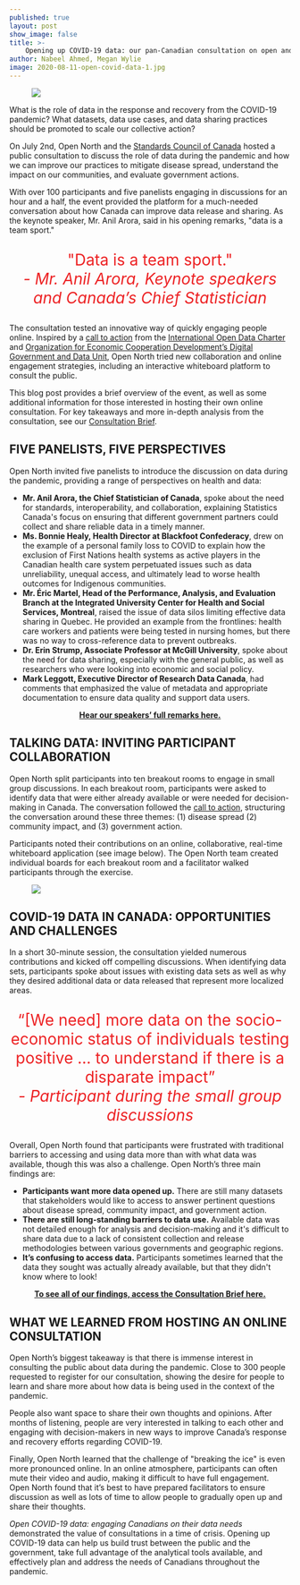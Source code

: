 ```yaml
---
published: true
layout: post
show_image: false
title: >-
    Opening up COVID-19 data: our pan-Canadian consultation on open and shared data during a pandemic
author: Nabeel Ahmed, Megan Wylie
image: 2020-08-11-open-covid-data-1.jpg
---
```

<figure>
    <img src="/theme/img/blog/2020-08-11-open-covid-data-1.jpg" class="center"/>
</figure>

What is the role of data in the response and recovery from the COVID-19 pandemic? What datasets, data use cases, and data sharing practices should be promoted to scale our collective action?

On July 2nd, Open North and the [Standards Council of Canada](https://www.scc.ca/) hosted a public consultation to discuss the role of data during the pandemic and how we can improve our practices to mitigate disease spread, understand the impact on our communities, and evaluate government actions.

With over 100 participants and five panelists engaging in discussions for an hour and a half, the event provided the platform for a much-needed conversation about how Canada can improve data release and sharing. As the keynote speaker, Mr. Anil Arora, said in his opening remarks, "data is a team sport."

<p style="text-align:center; font-size: 2em; color: rgb(237,34,36)">
  "Data is a team sport."<br>
  <em>- Mr. Anil Arora, Keynote speakers and Canada’s Chief Statistician</em>
</p>

The consultation tested an innovative way of quickly engaging people online. Inspired by a [call to action](https://medium.com/opendatacharter/open-covid-19-data-461e1cbefbba) from the [International Open Data Charter](https://opendatacharter.net/) and [Organization for Economic Cooperation Development’s Digital Government and Data Unit](http://www.oecd.org/governance/digital-government/), Open North tried new collaboration and online engagement strategies, including an interactive whiteboard platform to consult the public.

This blog post provides a brief overview of the event, as well as some additional information for those interested in hosting their own online consultation. For key takeaways and more in-depth analysis from the consultation, see our [Consultation Brief](https://www.opennorth.ca/publications/#covid-19-challenges-facing-open-and-shared-covid-19-data).

## FIVE PANELISTS, FIVE PERSPECTIVES

Open North invited five panelists to introduce the discussion on data during the pandemic, providing a range of perspectives on health and data:

* **Mr. Anil Arora, the Chief Statistician of Canada**, spoke about the need for standards, interoperability, and collaboration, explaining Statistics Canada's focus on ensuring that different government partners could collect and share reliable data in a timely manner.
* **Ms. Bonnie Healy, Health Director at Blackfoot Confederacy**, drew on the example of a personal family loss to COVID to explain how the exclusion of First Nations health systems as active players in the Canadian health care system perpetuated issues such as data unreliability, unequal access, and ultimately lead to worse health outcomes for Indigenous communities.
* **Mr. Éric Martel, Head of the Performance, Analysis, and Evaluation Branch at the Integrated University Center for Health and Social Services, Montreal**, raised the issue of data silos limiting effective data sharing in Quebec. He provided an example from the frontlines: health care workers and patients were being tested in nursing homes, but there was no way to cross-reference data to prevent outbreaks.
* **Dr. Erin Strump, Associate Professor at McGill University**, spoke about the need for data sharing, especially with the general public, as well as researchers who were looking into economic and social policy.
* **Mark Leggott, Executive Director of Research Data Canada**, had comments that emphasized the value of metadata and appropriate documentation to ensure data quality and support data users.

<p style="text-align:center;">
    <b><a href="https://vimeo.com/436477311">Hear our speakers’ full remarks here.</a></b>
</p>

## TALKING DATA: INVITING PARTICIPANT COLLABORATION

Open North split participants into ten breakout rooms to engage in small group discussions. In each breakout room, participants were asked to identify data that were either already available or were needed for decision-making in Canada. The conversation followed the [call to action](https://medium.com/opendatacharter/open-covid-19-data-461e1cbefbba), structuring the conversation around these three themes: (1) disease spread (2) community impact, and (3) government action.

Participants noted their contributions on an online, collaborative, real-time whiteboard application (see image below). The Open North team created individual boards for each breakout room and a facilitator walked participants through the exercise.

<figure>
    <img src="/theme/img/blog/2020-08-11-open-covid-data-2.jpg" class="center"/>
</figure>

## COVID-19 DATA IN CANADA: OPPORTUNITIES AND CHALLENGES

In a short 30-minute session, the consultation yielded numerous contributions and kicked off compelling discussions. When identifying data sets, participants spoke about issues with existing data sets as well as why they desired additional data or data released that represent more localized areas.

<p style="text-align:center; font-size: 2em; color: rgb(237,34,36)">
  “[We need] more data on the socio-economic status of individuals testing positive … to understand if there is a disparate impact”<br>
  <em>- Participant during the small group discussions</em>
</p>

Overall, Open North found that participants were frustrated with traditional barriers to accessing and using data more than with what data was available, though this was also a challenge. Open North’s three main findings are:

* **Participants want more data opened up.** There are still many datasets that stakeholders would like to access to answer pertinent questions about disease spread, community impact, and government action.
* **There are still long-standing barriers to data use.** Available data was not detailed enough for analysis and decision-making and it's difficult to share data due to a lack of consistent collection and release methodologies between various governments and geographic regions.
* **It’s confusing to access data.** Participants sometimes learned that the data they sought was actually already available, but that they didn't know where to look!

<p style="text-align:center;">
    <b><a href="https://www.opennorth.ca/publications/#covid-19-challenges-facing-open-and-shared-covid-19-data">To see all of our findings, access the Consultation Brief here.</a></b>
</p>

## WHAT WE LEARNED FROM HOSTING AN ONLINE CONSULTATION

Open North’s biggest takeaway is that there is immense interest in consulting the public about data during the pandemic. Close to 300 people requested to register for our consultation, showing the desire for people to learn and share more about how data is being used in the context of the pandemic.

People also want space to share their own thoughts and opinions. After months of listening, people are very interested in talking to each other and engaging with decision-makers in new ways to improve Canada’s response and recovery efforts regarding COVID-19.

Finally, Open North learned that the challenge of "breaking the ice" is even more pronounced online. In an online atmosphere, participants can often mute their video and audio, making it difficult to have full engagement. Open North found that it’s best to have prepared facilitators to ensure discussion as well as lots of time to allow people to gradually open up and share their thoughts.

*Open COVID-19 data: engaging Canadians on their data needs* demonstrated the value of consultations in a time of crisis. Opening up COVID-19 data can help us build trust between the public and the government, take full advantage of the analytical tools available, and effectively plan and address the needs of Canadians throughout the pandemic.
